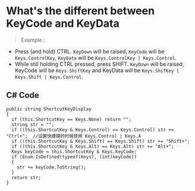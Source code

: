 # What's the different between KeyCode and KeyData

> Example :  
* Press (and hold) CTRL. `KeyDown` will be raised, `KeyCode` will be `Keys.ControlKey`, `KeyData` will be `Keys.ControlKey | Keys.Control`.
* While still holding CTRL pressed, press SHIFT. `KeyDown` will be raised, KeyCode will be `Keys.ShiftKey` and KeyData will be `Keys.ShifKey | Keys.Shift | Keys.Control`.


## C# Code
```
public string ShortcutKeyDisplay
{
  if (this.ShortcutKey == Keys.None) return "";
  string str = "";
  if ((this.ShortcutKey & Keys.Control) == Keys.Control) str += "Ctrl+";  //设置快捷键的时候使用 Keys.Control | Keys.A
  if ((this.ShortcutKey & Keys.Shift) == Keys.Shift) str += "Shift+";
  if ((this.ShortcutKey & Keys.Alt) == Keys.Alt) str += "Alt+";
  Keys keyCode = this.ShortcutKey & Keys.KeyCode;
  if (Enum.IsDefined(typeof(Keys), (int)keyCode))
  {
    str += keyCode.ToString();
  }
  return str;
}
```

